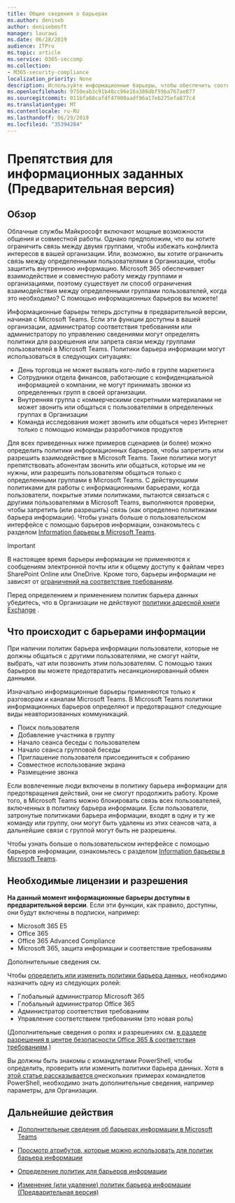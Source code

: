 ```yaml
---
title: Общие сведения о барьерах
ms.author: deniseb
author: denisebmsft
manager: laurawi
ms.date: 06/28/2019
audience: ITPro
ms.topic: article
ms.service: O365-seccomp
ms.collection:
- M365-security-compliance
localization_priority: None
description: Используйте информационные барьеры, чтобы обеспечить соответствие требованиям, используя Microsoft Teams в вашей организации.
ms.openlocfilehash: 9750eab3c91b40cc96e16a386dbf59ba767ae877
ms.sourcegitcommit: 011bfa60cafdf47900aadf96a17eb275efa877c4
ms.translationtype: MT
ms.contentlocale: ru-RU
ms.lasthandoff: 06/29/2019
ms.locfileid: "35394284"
---
```

# <a name="information-barriers-preview"></a>Препятствия для информационных заданных (Предварительная версия)

## <a name="overview"></a>Обзор

Облачные службы Майкрософт включают мощные возможности общения и совместной работы. Однако предположим, что вы хотите ограничить связь между двумя группами, чтобы избежать конфликта интересов в вашей организации. Или, возможно, вы хотите ограничить связь между определенными пользователями в Организации, чтобы защитить внутреннюю информацию. Microsoft 365 обеспечивает взаимодействие и совместную работу между группами и организациями, поэтому существует ли способ ограничения взаимодействия между определенными группами пользователей, когда это необходимо? С помощью информационных барьеров вы можете! 

Информационные барьеры теперь доступны в предварительной версии, начиная с Microsoft Teams. Если эти функции доступны в вашей организации, администратор соответствия требованиям или администратору по управлению сведениями могут определять политики для разрешения или запрета связи между группами пользователей в Microsoft Teams. Политики барьера информации могут использоваться в следующих ситуациях:

- День торговца не может вызвать кого-либо в группе маркетинга
- Сотрудники отдела финансов, работающие с конфиденциальной информацией о компании, не могут принимать звонки из определенных групп в своей организации.
- Внутренняя группа с коммерческими секретными материалами не может звонить или общаться с пользователями в определенных группах в Организации
- Команда исследования может звонить или общаться через Интернет только с помощью команды разработчиков продуктов

Для всех приведенных ниже примеров сценариев (и более) можно определить политики информационных барьеров, чтобы запретить или разрешить взаимодействие в Microsoft Teams. Такие политики могут препятствовать абонентам звонить или общаться, которые им не нужны, или разрешить пользователям общаться только с определенными группами в Microsoft Teams. С действующими политиками для работы с информационными барьерами, когда пользователи, покрытые этими политиками, пытаются связаться с другими пользователями в Microsoft Teams, выполняются проверки, чтобы запретить (или разрешить) связь (как определено политиками барьера информации). Чтобы узнать больше о пользовательском интерфейсе с помощью барьеров информации, ознакомьтесь с разделом [Information барьеры в Microsoft Teams](https://docs.microsoft.com/MicrosoftTeams/information-barriers-in-teams).

> [!IMPORTANT]
> В настоящее время барьеры информации не применяются к сообщениям электронной почты или к общему доступу к файлам через SharePoint Online или OneDrive. Кроме того, барьеры информации не зависят от [ограничений на соответствие требованиям](set-up-compliance-boundaries.md).<p>Перед определением и применением политик барьера данных убедитесь, что в Организации не действуют [политики адресной книги Exchange](https://docs.microsoft.com/en-us/exchange/address-books/address-book-policies/address-book-policies) .  

## <a name="what-happens-with-information-barriers"></a>Что происходит с барьерами информации

При наличии политик барьера информации пользователи, которые не должны общаться с другими пользователями, не смогут найти, выбрать, чат или позвонить этим пользователям. С помощью таких барьеров вы можете предотвратить несанкционированный обмен данными.

Изначально информационные барьеры применяются только к разговорам и каналам Microsoft Teams. В Microsoft Teams политики информационных барьеров определяют и предотвращают следующие виды неавторизованных коммуникаций.
- Поиск пользователя
- Добавление участника в группу
- Начало сеанса беседы с пользователем
- Начало сеанса групповой беседы
- Приглашение пользователя присоединиться к собранию
- Совместное использование экрана
- Размещение звонка 

Если вовлеченные люди включены в политику барьера информации для предотвращения действий, они не смогут продолжить работу. Кроме того, в Microsoft Teams можно блокировать связь всех пользователей, включенных в политику барьера информации. Если пользователи, затронутые политиками барьера информации, входят в одну и ту же команду или группу, они могут быть удалены из этих сеансов чата, а дальнейшие связи с группой могут быть не разрешены.

Чтобы узнать больше о пользовательском интерфейсе с помощью барьеров информации, ознакомьтесь с разделом [Information барьеры в Microsoft Teams](https://docs.microsoft.com/MicrosoftTeams/information-barriers-in-teams).

## <a name="required-licenses-and-permissions"></a>Необходимые лицензии и разрешения

**На данный момент информационные барьеры доступны в предварительной версии**. Если эти функции, как правило, доступны, они будут включены в подписки, например:

- Microsoft 365 E5
- Office 365
- Office 365 Advanced Compliance
- Microsoft 365, защита информации и соответствие требованиям

Дополнительные сведения см. [](https://products.office.com/business/security-and-compliance/compliance-solutions)

Чтобы [определить или изменить политики барьера данных](information-barriers-policies.md), необходимо назначить одну из следующих ролей:

- Глобальный администратор Microsoft 365
- Глобальный администратор Office 365
- Администратор соответствия требованиям
- Управление соответствием требованиям (это новая роль)

(Дополнительные сведения о ролях и разрешениях см. [в разделе разрешения в центре безопасности Office 365 & соответствия требованиям](permissions-in-the-security-and-compliance-center.md).)

Вы должны быть знакомы с командлетами PowerShell, чтобы определить, проверить или изменить политики барьера данных. Хотя в [этой статье рассказывается о](information-barriers-policies.md)нескольких примерах командлетов PowerShell, необходимо знать дополнительные сведения, например параметры, для Организации.

## <a name="next-steps"></a>Дальнейшие действия

- [Дополнительные сведения об барьерах информации в Microsoft Teams](https://docs.microsoft.com/MicrosoftTeams/information-barriers-in-teams)

- [Просмотр атрибутов, которые можно использовать для политик барьера информации](information-barriers-attributes.md)

- [Определение политик для барьеров информации](information-barriers-policies.md)

- [Изменение (или удаление) политик барьера информации (Предварительная версия)](information-barriers-edit-segments-policies.md.md) 

